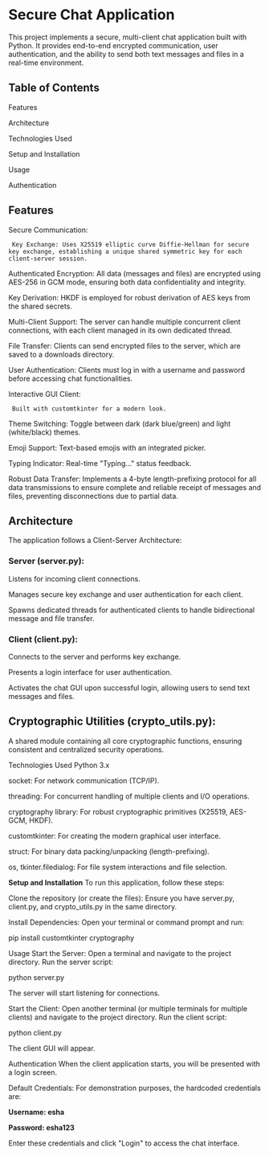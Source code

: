 # **Secure Chat Application**
This project implements a secure, multi-client chat application built with Python. It provides end-to-end encrypted communication, user authentication, and the ability to send both text messages and files in a real-time environment.

## **Table of Contents**
Features

Architecture

Technologies Used

Setup and Installation

Usage

Authentication



## **Features**
Secure Communication:

     Key Exchange: Uses X25519 elliptic curve Diffie-Hellman for secure key exchange, establishing a unique shared symmetric key for each client-server session.

Authenticated Encryption:
      All data (messages and files) are encrypted using AES-256 in GCM mode, ensuring both data confidentiality and integrity.

Key Derivation: 
     HKDF is employed for robust derivation of AES keys from the shared secrets.

Multi-Client Support: 
     The server can handle multiple concurrent client connections, with each client managed in its own dedicated thread.

File Transfer: 
     Clients can send encrypted files to the server, which are saved to a downloads directory.

User Authentication: 
     Clients must log in with a username and password before accessing chat functionalities.

Interactive GUI Client:

     Built with customtkinter for a modern look.

Theme Switching: 
     Toggle between dark (dark blue/green) and light (white/black) themes.

Emoji Support: 
     Text-based emojis with an integrated picker.

Typing Indicator: 
     Real-time "Typing..." status feedback.

Robust Data Transfer: 
     Implements a 4-byte length-prefixing protocol for all data transmissions to ensure complete and reliable receipt of messages and files, preventing disconnections due to partial data.

## **Architecture**
The application follows a Client-Server Architecture:

### Server (server.py):

Listens for incoming client connections.

Manages secure key exchange and user authentication for each client.

Spawns dedicated threads for authenticated clients to handle bidirectional message and file transfer.

### Client (client.py):

Connects to the server and performs key exchange.

Presents a login interface for user authentication.

Activates the chat GUI upon successful login, allowing users to send text messages and files.

## **Cryptographic Utilities (crypto_utils.py):**

A shared module containing all core cryptographic functions, ensuring consistent and centralized security operations.

Technologies Used
Python 3.x

socket: For network communication (TCP/IP).

threading: For concurrent handling of multiple clients and I/O operations.

cryptography library: For robust cryptographic primitives (X25519, AES-GCM, HKDF).

customtkinter: For creating the modern graphical user interface.

struct: For binary data packing/unpacking (length-prefixing).

os, tkinter.filedialog: For file system interactions and file selection.

**Setup and Installation**
To run this application, follow these steps:

Clone the repository (or create the files):
Ensure you have server.py, client.py, and crypto_utils.py in the same directory.

Install Dependencies:
Open your terminal or command prompt and run:

pip install customtkinter cryptography

Usage
Start the Server:
Open a terminal and navigate to the project directory. Run the server script:

python server.py

The server will start listening for connections.

Start the Client:
Open another terminal (or multiple terminals for multiple clients) and navigate to the project directory. Run the client script:

python client.py

The client GUI will appear.

Authentication
When the client application starts, you will be presented with a login screen.

Default Credentials: For demonstration purposes, the hardcoded credentials are:

**Username: esha**

**Password: esha123**

Enter these credentials and click "Login" to access the chat interface.